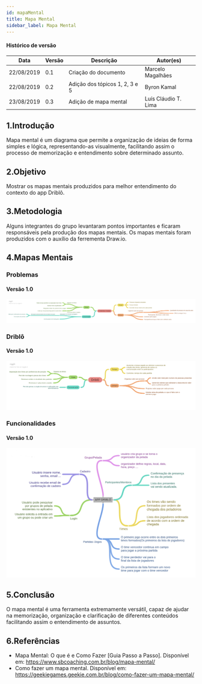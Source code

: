 ```yaml
---
id: mapaMental
title: Mapa Mental
sidebar_label: Mapa Mental
---
```


#### Histórico de versão

| Data       | Versão | Descrição                      | Autor(es)         |
| ---------- | ------ | ------------------------------ | ----------------- |
| 22/08/2019 | 0.1    | Criação do documento           | Marcelo Magalhães |
| 22/08/2019 | 0.2    | Adição dos tópicos 1, 2, 3 e 5 | Byron Kamal       |
| 23/08/2019 | 0.3    | Adição de mapa mental | Luís Cláudio T. Lima       |

## 1.Introdução

Mapa mental é um diagrama que permite a organização de ideias de forma simples e lógica, representando-as visualmente, facilitando assim o processo de memorização e entendimento sobre determinado assunto.

## 2.Objetivo

Mostrar os mapas mentais produzidos para melhor entendimento do contexto do app Driblô.

## 3.Metodologia

Alguns integrantes do grupo levantaram pontos importantes e ficaram responsáveis pela produção dos mapas mentais. Os mapas mentais foram produzidos com o auxílio da ferrementa Draw.io.

## 4.Mapas Mentais

### Problemas

#### Versão 1.0

[![Problemas](assets/mapa-mental-problemas-pelada.png)](assets/mapa-mental-problemas-pelada.png)

### Driblô

#### Versão 1.0

[![Driblô](assets/mapa-mental-driblo.png)](assets/mapa-mental-driblo.png)

### Funcionalidades

#### Versão 1.0

[![Driblô](assets/APP_DRIBLO_funcionalidades.png)](assets/APP_DRIBLO_funcionalidades.png)

## 5.Conclusão

O mapa mental é uma ferramenta extremamente versátil, capaz de ajudar na memorização, organização e clarificação de diferentes conteúdos facilitando assim o entendimento de assuntos.

## 6.Referências

- Mapa Mental: O que é e Como Fazer [Guia Passo a Passo]. Disponível em: https://www.sbcoaching.com.br/blog/mapa-mental/
- Como fazer um mapa mental. Disponível em: https://geekiegames.geekie.com.br/blog/como-fazer-um-mapa-mental/

